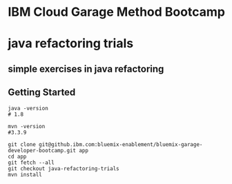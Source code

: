 # IBM Cloud Garage Method Bootcamp

# java refactoring trials

## simple exercises in java refactoring

## Getting Started

```
java -version
# 1.8

mvn -version
#3.3.9

git clone git@github.ibm.com:bluemix-enablement/bluemix-garage-developer-bootcamp.git app
cd app
git fetch --all
git checkout java-refactoring-trials
mvn install
```
